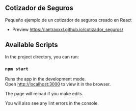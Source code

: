 ## Cotizador de Seguros

Pequeño ejemplo de un cotizador de seguros creado en React
- Preview https://lantraxxxl.github.io/cotizador_seguros/


## Available Scripts

In the project directory, you can run:

### `npm start`

Runs the app in the development mode.<br />
Open [http://localhost:3000](http://localhost:3000) to view it in the browser.

The page will reload if you make edits.<br />

You will also see any lint errors in the console.
